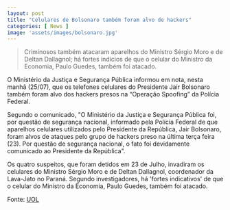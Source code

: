 ```yaml
---
layout: post
title: "Celulares de Bolsonaro também foram alvo de hackers"
categories: [ News ]
image: 'assets/images/bolsonaro.jpg'
---
```


> Criminosos também atacaram aparelhos do Ministro Sérgio Moro e de Deltan Dallagnol; há fortes indícios de que o celular do Ministro da Economia, Paulo Guedes, também foi atacado.

O Ministério da Justiça e Segurança Pública informou em nota, nesta manhã (25/07), que os telefones celulares do Presidente Jair Bolsonaro também foram alvo dos hackers presos na “Operação Spoofing” da Polícia Federal.

Segundo o comunicado, "O Ministério da Justiça e Segurança Pública foi, por questão de segurança nacional, informado pela Polícia Federal de que aparelhos celulares utilizados pelo Presidente da República, Jair Bolsonaro, foram alvos de ataques pelo grupo de hackers preso na última terça feira (23). Por questão de segurança nacional, o fato foi devidamente comunicado ao Presidente da República".

Os quatro suspeitos, que foram detidos em 23 de Julho, invadiram os celulares do Ministro Sérgio Moro e de Deltan Dallagnol, coordenador da Lava-Jato no Paraná. Segundo investigadores, há 'fortes indicativos' de que o celular do Ministro da Economia, Paulo Guedes, também foi atacado.

Fonte: [UOL](https://noticias.uol.com.br/politica/ultimas-noticias/2019/07/25/ministerio-da-justica-diz-que-celulares-de-bolsonaro-foram-alvo-de-ataque.htm)


